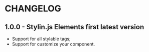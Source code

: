 # CHANGELOG

## 1.0.0 - Stylin.js Elements first latest version

- Support for all stylable tags;
- Support for customize your component.
